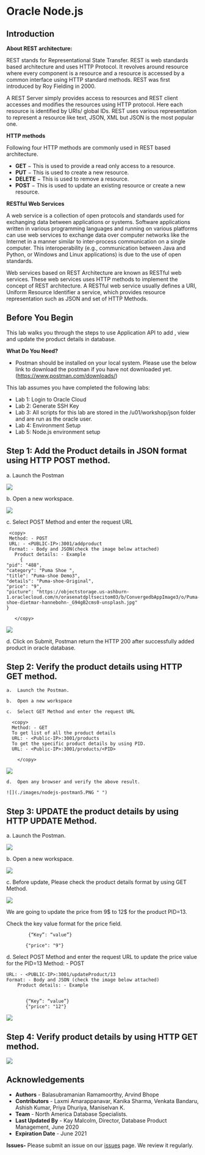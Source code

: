 # Oracle Node.js  
  
   
## Introduction

**About REST architecture:**

REST stands for Representational State Transfer. REST is web standards based architecture and uses HTTP Protocol. It revolves around resource where every component is a resource and a resource is accessed by a common interface using HTTP standard methods. REST was first introduced by Roy Fielding in 2000.

A REST Server simply provides access to resources and REST client accesses and modifies the resources using HTTP protocol. Here each resource is identified by URIs/ global IDs. REST uses various representation to represent a resource like text, JSON, XML but JSON is the most popular one.

**HTTP methods**

Following four HTTP methods are commonly used in REST based architecture.
-	**GET** − This is used to provide a read only access to a resource.
-	**PUT** − This is used to create a new resource.
-	**DELETE** − This is used to remove a resource.
-	**POST** − This is used to update an existing resource or create a new resource.


**RESTful Web Services**

A web service is a collection of open protocols and standards used for exchanging data between applications or systems. Software applications written in various programming languages and running on various platforms can use web services to exchange data over computer networks like the Internet in a manner similar to inter-process communication on a single computer. This interoperability (e.g., communication between Java and Python, or Windows and Linux applications) is due to the use of open standards.

Web services based on REST Architecture are known as RESTful web services. These web services uses HTTP methods to implement the concept of REST architecture. A RESTful web service usually defines a URI, Uniform Resource Identifier a service, which provides resource representation such as JSON and set of HTTP Methods.

## Before You Begin

This lab walks you through the steps to use Application API to add , view and update the product details in database.


**What Do You Need?**
  -	Postman should be installed on your local system. Please use the below link to download the postman if you have not downloaded yet.
  (https://www.postman.com/downloads/)

This lab assumes you have completed the following labs:
- Lab 1: Login to Oracle Cloud
- Lab 2: Generate SSH Key
- Lab 3: All scripts for this lab are stored in the /u01/workshop/json folder and are run as the oracle user.
- Lab 4: Environment Setup 
- Lab 5: Node.js environment setup


## Step 1: Add the Product details in JSON format using HTTP POST method. 

   a.	Launch the Postman
        
  ![](./images/nodejs-postman1.PNG " ")

   b.	Open a new workspace.
  
   ![](./images/nodejs-postman2.PNG " ")
   
  c.	Select POST Method and enter the request URL
           
        
   ````
    <copy>
    Method: - POST
    URL: - <PUBLIC-IP>:3001/addproduct
    Format: - Body and JSON(check the image below attached)
	  Product details: - Example
		{
   "pid": "488",
   "category": "Puma Shoe ",
   "title": "Puma-shoe Demo3",
   "details": "Puma-shoe-Original",
   "price": "9",
   "picture": "https://objectstorage.us-ashburn-1.oraclecloud.com/n/orasenatdpltsecitom03/b/ConvergedbAppImage3/o/Puma-shoe-dietmar-hannebohn-_G94gB2cms0-unsplash.jpg"
   }
  
      </copy>
  ````    
  
  ![](./images/nodejs-postman3.PNG " ")
  
  d. Click on Submit, Postman return the HTTP 200 after successfully added product in oracle database.



## Step 2: Verify the product details using HTTP GET method.
    
    a.	Launch the Postman.

    b.	Open a new workspace

    c.	Select GET Method and enter the request URL

  ````
    <copy>
    Method: - GET
    To get list of all the product details
    URL: - <Public-IP>:3001/products
    To get the specific product details by using PID.
    URL: - <Public-IP>:3001/products/<PID>

      </copy>
   ````
     
    
   ![](./images/nodejs-postman4.PNG " ")
    

    d.	Open any browser and verify the above result.

    ![](./images/nodejs-postman5.PNG " ")

## Step 3: UPDATE the product details by using HTTP UPDATE Method. 
    
    
  a.	Launch the Postman.

  ![](./images/nodejs-postman6.PNG " ")

  b.	Open a new workspace.
       
  ![](./images/nodejs-postman6a.PNG " ")

  c.	Before update, Please check the product details format by using GET Method.
 
  ![](./images/nodejs-postman7.PNG " ")

  We are going to update the price from 9$ to 12$ for the product PID=13.

  Check the key value format for the price field.

			{“Key”: “value”}
		
    	   {"price": "9"}
   
  d. Select POST Method and enter the request URL to update the price value for the PID=13
  	Method: - POST

    URL: - <PUBLIC-IP>:3001/updateProduct/13
    Format: - Body and JSON (check the image below attached)
		Product details: - Example
		
    
           {“Key”: “value”}
		   {"price": "12"}

     
 ![](./images/nodejs-postman8.PNG " ")

   
        
## Step 4: Verify product details by using HTTP GET method.  
    
![](./images/nodejs-postman9.PNG " ")

## Acknowledgements

- **Authors** - Balasubramanian Ramamoorthy, Arvind Bhope
- **Contributors** - Laxmi Amarappanavar, Kanika Sharma, Venkata Bandaru, Ashish Kumar, Priya Dhuriya, Maniselvan K.
- **Team** - North America Database Specialists.
- **Last Updated By** - Kay Malcolm, Director, Database Product Management, June 2020
- **Expiration Date** - June 2021   

**Issues-**
Please submit an issue on our [issues](https://github.com/oracle/learning-library/issues) page. We review it regularly.
      